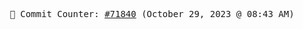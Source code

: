 <p align="center">
    <samp>
        📮 Commit Counter: <a href="https://github.com/Javascript-void0/Javascript-void0/commits/main">#71840</a> (October 29, 2023 @ 08:43 AM)
    </samp>
</p>